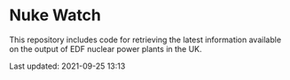 # Nuke Watch

This repository includes code for retrieving the latest information available on the output of EDF nuclear power plants in the UK.

Last updated: 2021-09-25 13:13